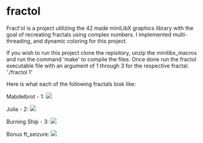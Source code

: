 # fractol
Fract'ol is a project utilizing the 42 made miniLibX graphics library with the goal of recreating fractals using complex numbers. I implemented multi-threading, and dynamic coloring for this project. 

If you wish to run this project clone the repisitory, unzip the minilibx_macros and run the command 'make' to compile the files. Once done run the fractol executable file with an argument of 1 through 3 for the respective fractal. './fractol 1'

Here is what each of the following fractals look like:

Mabdelbrot - 1:
![](https://i.imgur.com/eKWrRQJ.png)

Julia - 2:
![](https://i.imgur.com/DW8gxKD.png)

Burning Ship - 3:
![](https://i.imgur.com/lzzngyW.png)

Bonus ft_seizure:
![](https://i.imgur.com/YiNa1vV.gif)
